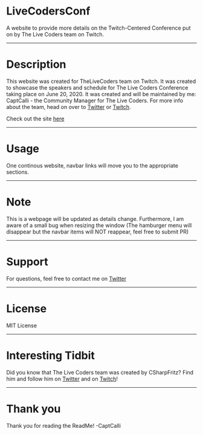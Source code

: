 # LiveCodersConf

A website to provide more details on the Twitch-Centered Conference put on by The Live Coders team on Twitch.  

---

# Description

This website was created for TheLiveCoders team on Twitch. It was created to showcase the speakers and schedule for The Live Coders Conference taking place on June 20, 2020. It was created and will be maintained by me: CaptCalli - the Community Manager for The Live Coders.
For more info about the team, head on over to [Twitter](https://twitter.com/thelivecoders) or [Twitch](https://www.twitch.tv/thelivecoders).

Check out the site [here](https://captcalli.github.io/LiveCodersConf/)

---

# Usage

One continous website, navbar links will move you to the appropriate sections. 

---

# Note

This is a webpage will be updated as details change. 
Furthermore, I am aware of a small bug when resizing the window (The hamburger menu will disappear but the navbar items will NOT reappear, feel free to submit PR)

---

# Support

For questions, feel free to contact me on [Twitter](https://twitter.com/captcalli)

---

# License

MIT License

---

# Interesting Tidbit
Did you know that The Live Coders team was created by CSharpFritz? Find him and follow him on [Twitter](https://twitter.com/csharpfritz) and on [Twitch](https://www.twitch.tv/csharpfritz)!

---

# Thank you

Thank you for reading the ReadMe!
-CaptCalli
